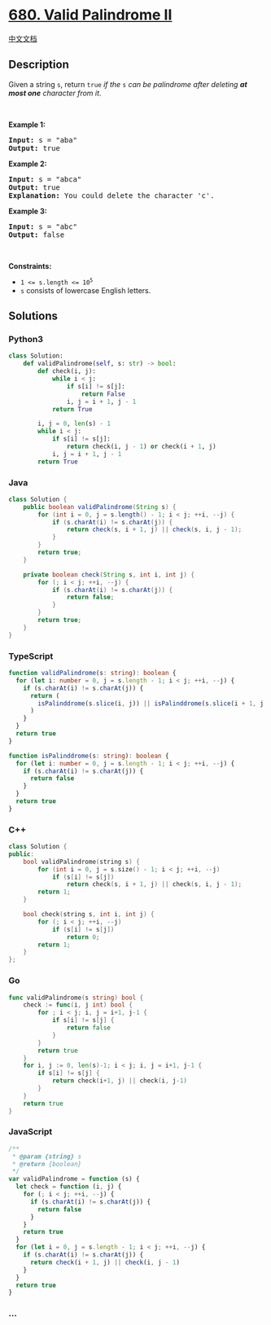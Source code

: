# [680. Valid Palindrome II](https://leetcode.com/problems/valid-palindrome-ii)

[中文文档](/solution/0600-0699/0680.Valid%20Palindrome%20II/README.md)

## Description

<p>Given a string <code>s</code>, return <code>true</code> <em>if the </em><code>s</code><em> can be palindrome after deleting <strong>at most one</strong> character from it</em>.</p>

<p>&nbsp;</p>
<p><strong class="example">Example 1:</strong></p>

<pre>
<strong>Input:</strong> s = &quot;aba&quot;
<strong>Output:</strong> true
</pre>

<p><strong class="example">Example 2:</strong></p>

<pre>
<strong>Input:</strong> s = &quot;abca&quot;
<strong>Output:</strong> true
<strong>Explanation:</strong> You could delete the character &#39;c&#39;.
</pre>

<p><strong class="example">Example 3:</strong></p>

<pre>
<strong>Input:</strong> s = &quot;abc&quot;
<strong>Output:</strong> false
</pre>

<p>&nbsp;</p>
<p><strong>Constraints:</strong></p>

<ul>
	<li><code>1 &lt;= s.length &lt;= 10<sup>5</sup></code></li>
	<li><code>s</code> consists of lowercase English letters.</li>
</ul>

## Solutions

<!-- tabs:start -->

### **Python3**

```python
class Solution:
    def validPalindrome(self, s: str) -> bool:
        def check(i, j):
            while i < j:
                if s[i] != s[j]:
                    return False
                i, j = i + 1, j - 1
            return True

        i, j = 0, len(s) - 1
        while i < j:
            if s[i] != s[j]:
                return check(i, j - 1) or check(i + 1, j)
            i, j = i + 1, j - 1
        return True
```

### **Java**

```java
class Solution {
    public boolean validPalindrome(String s) {
        for (int i = 0, j = s.length() - 1; i < j; ++i, --j) {
            if (s.charAt(i) != s.charAt(j)) {
                return check(s, i + 1, j) || check(s, i, j - 1);
            }
        }
        return true;
    }

    private boolean check(String s, int i, int j) {
        for (; i < j; ++i, --j) {
            if (s.charAt(i) != s.charAt(j)) {
                return false;
            }
        }
        return true;
    }
}
```

### **TypeScript**

```ts
function validPalindrome(s: string): boolean {
  for (let i: number = 0, j = s.length - 1; i < j; ++i, --j) {
    if (s.charAt(i) != s.charAt(j)) {
      return (
        isPalinddrome(s.slice(i, j)) || isPalinddrome(s.slice(i + 1, j + 1))
      )
    }
  }
  return true
}

function isPalinddrome(s: string): boolean {
  for (let i: number = 0, j = s.length - 1; i < j; ++i, --j) {
    if (s.charAt(i) != s.charAt(j)) {
      return false
    }
  }
  return true
}
```

### **C++**

```cpp
class Solution {
public:
    bool validPalindrome(string s) {
        for (int i = 0, j = s.size() - 1; i < j; ++i, --j)
            if (s[i] != s[j])
                return check(s, i + 1, j) || check(s, i, j - 1);
        return 1;
    }

    bool check(string s, int i, int j) {
        for (; i < j; ++i, --j)
            if (s[i] != s[j])
                return 0;
        return 1;
    }
};
```

### **Go**

```go
func validPalindrome(s string) bool {
	check := func(i, j int) bool {
		for ; i < j; i, j = i+1, j-1 {
			if s[i] != s[j] {
				return false
			}
		}
		return true
	}
	for i, j := 0, len(s)-1; i < j; i, j = i+1, j-1 {
		if s[i] != s[j] {
			return check(i+1, j) || check(i, j-1)
		}
	}
	return true
}
```

### **JavaScript**

```js
/**
 * @param {string} s
 * @return {boolean}
 */
var validPalindrome = function (s) {
  let check = function (i, j) {
    for (; i < j; ++i, --j) {
      if (s.charAt(i) != s.charAt(j)) {
        return false
      }
    }
    return true
  }
  for (let i = 0, j = s.length - 1; i < j; ++i, --j) {
    if (s.charAt(i) != s.charAt(j)) {
      return check(i + 1, j) || check(i, j - 1)
    }
  }
  return true
}
```

### **...**

```

```

<!-- tabs:end -->
